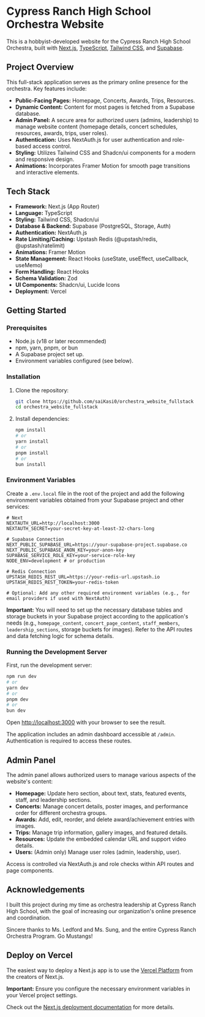 # Cypress Ranch High School Orchestra Website

This is a hobbyist-developed website for the Cypress Ranch High School Orchestra, built with [Next.js](https://nextjs.org), [TypeScript](https://www.typescriptlang.org/), [Tailwind CSS](https://tailwindcss.com/), and [Supabase](https://supabase.io/).

## Project Overview

This full-stack application serves as the primary online presence for the orchestra. Key features include:

*   **Public-Facing Pages:** Homepage, Concerts, Awards, Trips, Resources.
*   **Dynamic Content:** Content for most pages is fetched from a Supabase database.
*   **Admin Panel:** A secure area for authorized users (admins, leadership) to manage website content (homepage details, concert schedules, resources, awards, trips, user roles).
*   **Authentication:** Uses NextAuth.js for user authentication and role-based access control.
*   **Styling:** Utilizes Tailwind CSS and Shadcn/ui components for a modern and responsive design.
*   **Animations:** Incorporates Framer Motion for smooth page transitions and interactive elements.

## Tech Stack

*   **Framework:** Next.js (App Router)
*   **Language:** TypeScript
*   **Styling:** Tailwind CSS, Shadcn/ui
*   **Database & Backend:** Supabase (PostgreSQL, Storage, Auth)
*   **Authentication:** NextAuth.js
*   **Rate Limiting/Caching:** Upstash Redis (@upstash/redis, @upstash/ratelimit)
*   **Animations:** Framer Motion
*   **State Management:** React Hooks (useState, useEffect, useCallback, useMemo)
*   **Form Handling:** React Hooks
*   **Schema Validation:** Zod
*   **UI Components:** Shadcn/ui, Lucide Icons
*   **Deployment:** Vercel

## Getting Started

### Prerequisites

*   Node.js (v18 or later recommended)
*   npm, yarn, pnpm, or bun
*   A Supabase project set up.
*   Environment variables configured (see below).

### Installation

1.  Clone the repository:
    ```bash
    git clone https://github.com/saiKasi0/orchestra_website_fullstack
    cd orchestra_website_fullstack
    ```
2.  Install dependencies:
    ```bash
    npm install
    # or
    yarn install
    # or
    pnpm install
    # or
    bun install
    ```

### Environment Variables

Create a `.env.local` file in the root of the project and add the following environment variables obtained from your Supabase project and other services:

```env
# Next
NEXTAUTH_URL=http://localhost:3000
NEXTAUTH_SECRET=your-secret-key-at-least-32-chars-long

# Supabase Connection
NEXT_PUBLIC_SUPABASE_URL=https://your-supabase-project.supabase.co
NEXT_PUBLIC_SUPABASE_ANON_KEY=your-anon-key
SUPABASE_SERVICE_ROLE_KEY=your-service-role-key
NODE_ENV=development # or production

# Redis Connection
UPSTASH_REDIS_REST_URL=https://your-redis-url.upstash.io
UPSTASH_REDIS_REST_TOKEN=your-redis-token

# Optional: Add any other required environment variables (e.g., for email providers if used with NextAuth)
```

**Important:** You will need to set up the necessary database tables and storage buckets in your Supabase project according to the application's needs (e.g., `homepage_content`, `concert_page_content`, `staff_members`, `leadership_sections`, storage buckets for images). Refer to the API routes and data fetching logic for schema details.

### Running the Development Server

First, run the development server:

```bash
npm run dev
# or
yarn dev
# or
pnpm dev
# or
bun dev
```

Open [http://localhost:3000](http://localhost:3000) with your browser to see the result.

The application includes an admin dashboard accessible at `/admin`. Authentication is required to access these routes.

## Admin Panel

The admin panel allows authorized users to manage various aspects of the website's content:

*   **Homepage:** Update hero section, about text, stats, featured events, staff, and leadership sections.
*   **Concerts:** Manage concert details, poster images, and performance order for different orchestra groups.
*   **Awards:** Add, edit, reorder, and delete award/achievement entries with images.
*   **Trips:** Manage trip information, gallery images, and featured details.
*   **Resources:** Update the embedded calendar URL and support video details.
*   **Users:** (Admin only) Manage user roles (admin, leadership, user).

Access is controlled via NextAuth.js and role checks within API routes and page components.

## Acknowledgements

I built this project during my time as orchestra leadership at Cypress Ranch High School, with the goal of increasing our organization's online presence and coordination.

Sincere thanks to Ms. Ledford and Ms. Sung, and the entire Cypress Ranch Orchestra Program. Go Mustangs!

## Deploy on Vercel

The easiest way to deploy a Next.js app is to use the [Vercel Platform](https://vercel.com/new?utm_medium=default-template&filter=next.js&utm_source=create-next-app&utm_campaign=create-next-app-readme) from the creators of Next.js.

**Important:** Ensure you configure the necessary environment variables in your Vercel project settings.

Check out the [Next.js deployment documentation](https://nextjs.org/docs/app/building-your-application/deploying) for more details.
